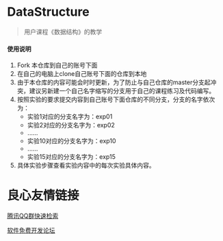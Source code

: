 # DataStructure

> 用户课程《数据结构》的教学

#### 使用说明

1. Fork 本仓库到自己的账号下面
2. 在自己的电脑上clone自己账号下面的仓库到本地
3. 由于本仓库的内容可能会时时更新，为了防止与自己仓库的master分支起冲突，建议另新建一个自己名字缩写的分支用于自己的课程练习及代码编写。
4. 按照实验的要求提交内容到自己账号下面仓库的不同分支，分支的名字依次为：
    * 实验1对应的分支名字为：exp01
    * 实验2对应的分支名字为：exp02
    * ......
    * 实验10对应的分支名字为：exp10
    * ......
    * 实验15对应的分支名字为：exp15
5. 具体实验步骤查看实验内容中的每次实验具体内容。  


 # 良心友情链接

[腾讯QQ群快速检索](http://u.720life.cn/s/8cf73f7c)

[软件免费开发论坛](http://u.720life.cn/s/bbb01dc0)